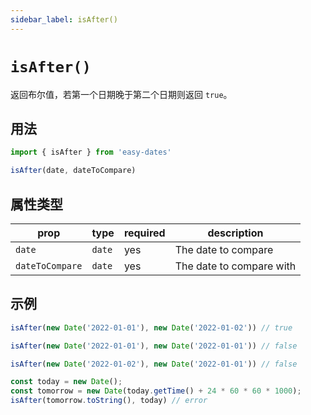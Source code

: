 ```yaml
---
sidebar_label: isAfter()
---
```


# `isAfter()`

返回布尔值，若第一个日期晚于第二个日期则返回 `true`。

## 用法

```javascript
import { isAfter } from 'easy-dates'

isAfter(date, dateToCompare)
```

## 属性类型

| prop            | type   | required | description              |
|-----------------|--------|----------|--------------------------|
| `date`          | `date` | yes      | The date to compare      |
| `dateToCompare` | `date` | yes      | The date to compare with |

## 示例

```javascript
isAfter(new Date('2022-01-01'), new Date('2022-01-02')) // true
```

```javascript
isAfter(new Date('2022-01-01'), new Date('2022-01-01')) // false
```

```javascript
isAfter(new Date('2022-01-02'), new Date('2022-01-01')) // false
```

```javascript
const today = new Date();
const tomorrow = new Date(today.getTime() + 24 * 60 * 60 * 1000);
isAfter(tomorrow.toString(), today) // error
```